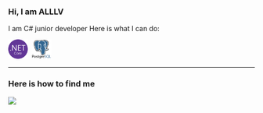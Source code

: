 ### Hi, I am ALLLV

I am C# junior developer
Here is what I can do:
<div>
  <a href="https://learn.microsoft.com/en-us/dotnet/core/introduction"><img src="https://github.com/devicons/devicon/blob/master/icons/dotnetcore/dotnetcore-original.svg" height="40" width="40"/></a>&nbsp;
  <img src="https://github.com/devicons/devicon/blob/master/icons/postgresql/postgresql-original-wordmark.svg" height="40" width="40"/>&nbsp;
</div>

---
### Here is how to find me

<div><a href="t.me/alllv_tt"><img src="https://img.shields.io/badge/Telegram-blue?style=for-the-badge&logo=telegram&logoColor=white"></a></div>
